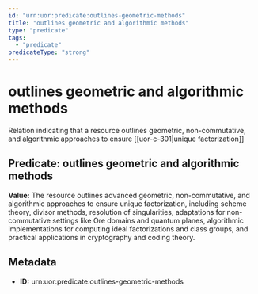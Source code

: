```yaml
---
id: "urn:uor:predicate:outlines-geometric-methods"
title: "outlines geometric and algorithmic methods"
type: "predicate"
tags:
  - "predicate"
predicateType: "strong"
---
```


# outlines geometric and algorithmic methods

Relation indicating that a resource outlines geometric, non-commutative, and algorithmic approaches to ensure [[uor-c-301|unique factorization]]

## Predicate: outlines geometric and algorithmic methods

**Value:** The resource outlines advanced geometric, non-commutative, and algorithmic approaches to ensure unique factorization, including scheme theory, divisor methods, resolution of singularities, adaptations for non-commutative settings like Ore domains and quantum planes, algorithmic implementations for computing ideal factorizations and class groups, and practical applications in cryptography and coding theory.

## Metadata

- **ID:** urn:uor:predicate:outlines-geometric-methods
